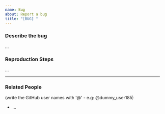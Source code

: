 ```yaml
---
name: Bug
about: Report a bug
title: "[BUG] "
---
```


### Describe the bug
...

### Reproduction Steps
...

---
### Related People
(write the GitHub user names with '@' - e.g: @dummy_user185)
* ...
